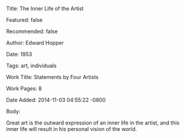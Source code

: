 Title: The Inner Life of the Artist

Featured: false

Recommended: false

Author: Edward Hopper

Date: 1953

Tags: art, individuals

Work Title: Statements by Four Artists

Work Pages:  8

Date Added: 2014-11-03 04:55:22 -0800

Body:

Great art is the outward expression of an inner life in the artist, and this inner life will result in his personal vision of the world.


